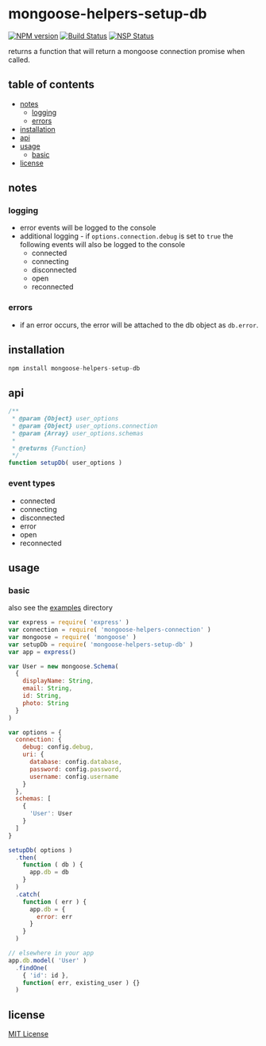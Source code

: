 # mongoose-helpers-setup-db
[![NPM version][npm-image]][npm-url] [![Build Status][travis-image]][travis-url] [![NSP Status][nsp-image]][nsp-url]

returns a function that will return a mongoose connection promise when called.

## table of contents
* [notes](#notes)
    * [logging](#logging)
    * [errors](#errors)
* [installation](#installation)
* [api](#api)
* [usage](#usage)
    * [basic](#basic)
* [license](#license)

## notes
### logging
* error events will be logged to the console
* additional logging - if `options.connection.debug` is set to `true` the following events will also be logged to the console
    * connected
    * connecting
    * disconnected
    * open
    * reconnected

### errors
* if an error occurs, the error will be attached to the db object as `db.error`.

## installation
```javascript
npm install mongoose-helpers-setup-db
```

## api
```javascript
/**
 * @param {Object} user_options
 * @param {Object} user_options.connection
 * @param {Array} user_options.schemas
 *
 * @returns {Function}
 */
function setupDb( user_options )
```

### event types
* connected
* connecting
* disconnected
* error
* open
* reconnected

## usage
### basic
also see the [examples](examples/express) directory

```javascript
var express = require( 'express' )
var connection = require( 'mongoose-helpers-connection' )
var mongoose = require( 'mongoose' )
var setupDb = require( 'mongoose-helpers-setup-db' )
var app = express()

var User = new mongoose.Schema(
  {
    displayName: String,
    email: String,
    id: String,
    photo: String
  }
)

var options = {
  connection: {
    debug: config.debug,
    uri: {
      database: config.database,
      password: config.password,
      username: config.username
    }
  },
  schemas: [
    {
      'User': User
    }
  ]
}

setupDb( options )
  .then(
    function ( db ) {
      app.db = db
    }
  )
  .catch(
    function ( err ) {
      app.db = {
        error: err
      }
    }
  )

// elsewhere in your app
app.db.model( 'User' )
  .findOne(
    { 'id': id },
    function( err, existing_user ) {}
  )
```

## license
[MIT License][mit-license]

[mit-license]: https://raw.githubusercontent.com/mongoose-helpers/setup-db/master/license.txt
[npm-image]: https://img.shields.io/npm/v/mongoose-helpers-setup-db.svg
[npm-url]: https://www.npmjs.com/package/mongoose-helpers-setup-db
[nsp-image]: https://nodesecurity.io/orgs/mongoose-helpers/projects/88e95827-cda7-4f30-9805-4284fa5c4095/badge
[nsp-url]: https://nodesecurity.io/orgs/mongoose-helpers/projects/88e95827-cda7-4f30-9805-4284fa5c4095
[travis-image]: https://travis-ci.org/mongoose-helpers/setup-db.svg?branch=master
[travis-url]: https://travis-ci.org/mongoose-helpers/setup-db
